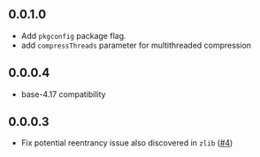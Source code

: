 ## 0.0.1.0

* Add `pkgconfig` package flag.
* add `compressThreads` parameter for multithreaded compression

## 0.0.0.4

* base-4.17 compatibility

## 0.0.0.3

* Fix potential reentrancy issue also discovered in `zlib` ([#4](https://github.com/hvr/lzma/issues/4))

